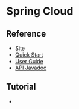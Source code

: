 # Spring Cloud
## Reference
- [Site]()
- [Quick Start]()
- [User Guide]()
- [API Javadoc]()

## Tutorial
-

## 
